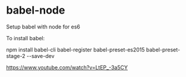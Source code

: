 # babel-node
Setup babel with node for es6

To install babel:

npm install babel-cli babel-register  babel-preset-es2015 babel-preset-stage-2 --save-dev

https://www.youtube.com/watch?v=LtEP_-3a5CY
